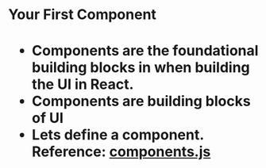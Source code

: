<h1>Your First Component<h1>

- **Components** are the foundational building blocks in when building the UI in React.
- Components are building blocks of UI
- Lets define a component. Reference: [components.js](components.js)

